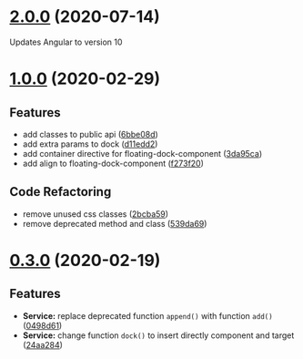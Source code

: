 <a name="2.0.0"></a>
# [2.0.0](https://github.com/aland3/inyector/compare/1.0.0...2.0.0) (2020-07-14)

Updates Angular to version 10

<a name="1.0.0"></a>
# [1.0.0](https://github.com/aland3/inyector/compare/0.3.0...1.0.0) (2020-02-29)

## Features

* add classes to public api ([6bbe08d](https://github.com/aland3/inyector/commit/6bbe08d))
* add extra params to dock ([d11edd2](https://github.com/aland3/inyector/commit/d11edd2))
* add container directive for floating-dock-component ([3da95ca](https://github.com/aland3/inyector/commit/3da95ca))
* add align to floating-dock-component ([f273f20](https://github.com/aland3/inyector/commit/f273f20))


## Code Refactoring

* remove unused css classes ([2bcba59](https://github.com/aland3/inyector/commit/2bcba59))
* remove deprecated method and class ([539da69](https://github.com/aland3/inyector/commit/539da69))



<a name="0.3.0"></a>
# [0.3.0](https://github.com/aland3/inyector/compare/0.2.3...0.3.0) (2020-02-19)

## Features

* **Service:** replace deprecated function `append()` with function `add()` ([0498d61](https://github.com/aland3/inyector/commit/0498d61))
* **Service:** change function `dock()` to insert directly component and target ([24aa284](https://github.com/aland3/inyector/commit/24aa284))
